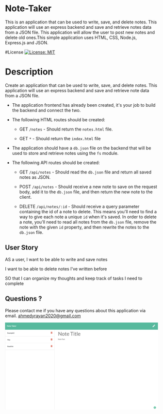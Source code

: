 # Note-Taker
This is an application that can be used to write, save, and delete notes. This application will use an express backend and save and retrieve notes data from a JSON file. This application  will allow the user to post new notes and delete old ones.This  simple application uses HTML, CSS, Node.js, Express.js and  JSON.

#License
[![License: MIT](https://img.shields.io/badge/License-MIT-yellow.svg)](https://opensource.org/licenses/MIT)



# Description

Create an application that can be used to write, save, and delete notes. This application will use an express backend and save and retrieve note data from a JSON file.

* The application frontend has already been created, it's your job to build the backend and connect the two.

* The following HTML routes should be created:

  * GET `/notes` - Should return the `notes.html` file.

  * GET `*` - Should return the `index.html` file

* The application should have a `db.json` file on the backend that will be used to store and retrieve notes using the `fs` module.

* The following API routes should be created:

  * GET `/api/notes` - Should read the `db.json` file and return all saved notes as JSON.

  * POST `/api/notes` - Should receive a new note to save on the request body, add it to the `db.json` file, and then return the new note to the client.

  * DELETE `/api/notes/:id` - Should receive a query parameter containing the id of a note to delete. This means you'll need to find a way to give each note a unique `id` when it's saved. In order to delete a note, you'll need to read all notes from the `db.json` file, remove the note with the given `id` property, and then rewrite the notes to the `db.json` file.

## User Story

AS a user, I want to be able to write and save notes

I want to be able to delete notes I've written before

SO that I can organize my thoughts and keep track of tasks I need to complete

## Questions ? 

Please contact me if you have any questions about this application via email. 
ahmedyrayan2020@gmail.com


![](Develop/images/example.png)
